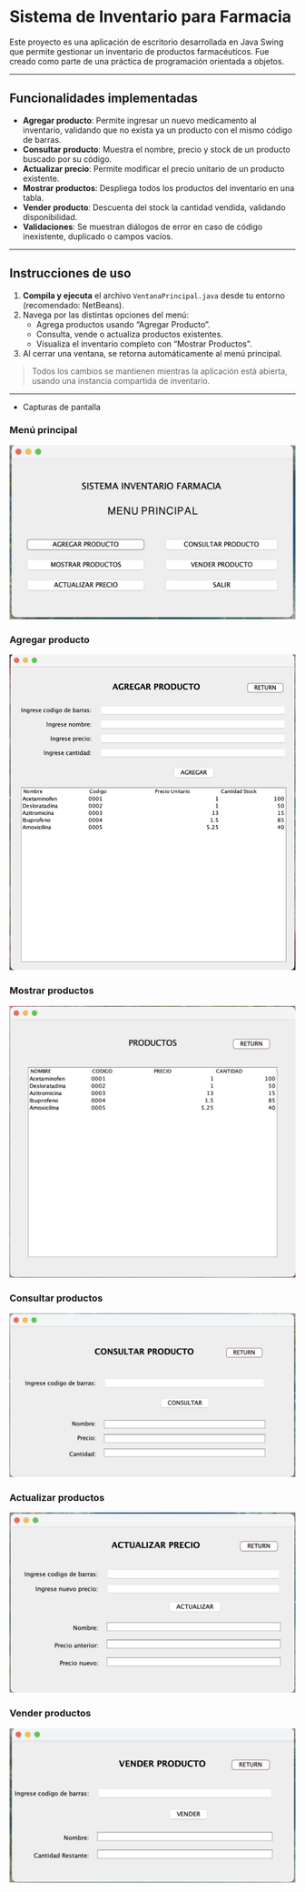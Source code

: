 # Sistema de Inventario para Farmacia

Este proyecto es una aplicación de escritorio desarrollada en Java Swing que permite gestionar un inventario de productos farmacéuticos. Fue creado como parte de una práctica de programación orientada a objetos.

---

##  Funcionalidades implementadas

- **Agregar producto**: Permite ingresar un nuevo medicamento al inventario, validando que no exista ya un producto con el mismo código de barras.
- **Consultar producto**: Muestra el nombre, precio y stock de un producto buscado por su código.
- **Actualizar precio**: Permite modificar el precio unitario de un producto existente.
- **Mostrar productos**: Despliega todos los productos del inventario en una tabla.
- **Vender producto**: Descuenta del stock la cantidad vendida, validando disponibilidad.
- **Validaciones**: Se muestran diálogos de error en caso de código inexistente, duplicado o campos vacíos.

---

## Instrucciones de uso

1. **Compila y ejecuta** el archivo `VentanaPrincipal.java` desde tu entorno (recomendado: NetBeans).
2. Navega por las distintas opciones del menú:
   - Agrega productos usando “Agregar Producto”.
   - Consulta, vende o actualiza productos existentes.
   - Visualiza el inventario completo con “Mostrar Productos”.
3. Al cerrar una ventana, se retorna automáticamente al menú principal.

> Todos los cambios se mantienen mientras la aplicación está abierta, usando una instancia compartida de inventario.

---


- Capturas de pantalla

### Menú principal
![menu](capturas/menu_principal.png)

### Agregar producto
![agregar](capturas/agregar_producto.png)

### Mostrar productos
![mostrar](capturas/mostrar_productos.png)

### Consultar productos
![consultar](capturas/consultar_producto.png)

### Actualizar productos
![actualizar](capturas/actualizar_precio.png)

### Vender productos
![vender](capturas/vender_producto.png)
